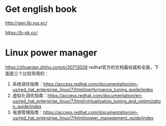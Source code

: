 # Get english book 
http://gen.lib.rus.ec/

https://b-ok.cc/

# Linux power manager

https://zhuanlan.zhihu.com/p/30713028
redhat官方的文档最权威和全面，下面是三个比较常用的：
1. 系统调优指南：https://access.redhat.com/documentation/en-us/red_hat_enterprise_linux/7/html/performance_tuning_guide/index
2. 虚拟化调优指南：https://access.redhat.com/documentation/en-us/red_hat_enterprise_linux/7/html/virtualization_tuning_and_optimization_guide/index
3. 电源管理指南：https://access.redhat.com/documentation/en-us/red_hat_enterprise_linux/7/html/power_management_guide/index
